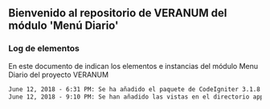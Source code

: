 ## Bienvenido al repositorio de VERANUM del módulo 'Menú Diario'



### Log de elementos

En este documento de indican los elementos e instancias del módulo Menu Diario del proyecto VERANUM

```markdown
June 12, 2018 - 6:31 PM: Se ha añadido el paquete de CodeIgniter 3.1.8
June 12, 2018 - 9:10 PM: Se han añadido las vistas en el directorio application/views
